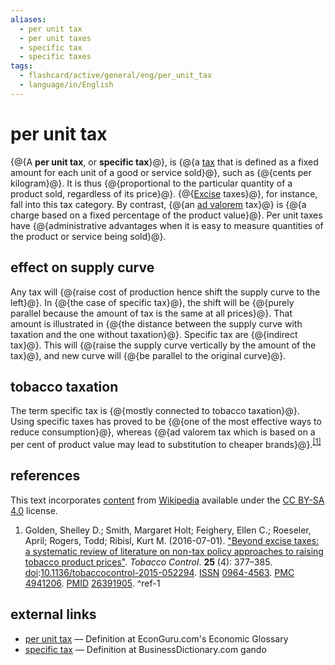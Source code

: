 ```yaml
---
aliases:
  - per unit tax
  - per unit taxes
  - specific tax
  - specific taxes
tags:
  - flashcard/active/general/eng/per_unit_tax
  - language/in/English
---
```


# per unit tax

{@{A __per unit tax__, or __specific tax__}@}, is {@{a [tax](tax.md) that is defined as a fixed amount for each unit of a good or service sold}@}, such as {@{cents per kilogram}@}. It is thus {@{proportional to the particular quantity of a product sold, regardless of its price}@}. {@{[Excise](excise.md) taxes}@}, for instance, fall into this tax category. By contrast, {@{an [ad valorem](ad%20valorem%20tax.md) tax}@} is {@{a charge based on a fixed percentage of the product value}@}. Per unit taxes have {@{administrative advantages when it is easy to measure quantities of the product or service being sold}@}. <!--SR:!2025-02-06,65,310!2025-01-28,58,310!2025-02-04,63,310!2025-02-05,64,310!2025-06-24,164,310!2025-02-01,60,310!2025-01-28,58,310!2025-01-28,58,310-->

## effect on supply curve

Any tax will {@{raise cost of production hence shift the supply curve to the left}@}. In {@{the case of specific tax}@}, the shift will be {@{purely parallel because the amount of tax is the same at all prices}@}. That amount is illustrated in {@{the distance between the supply curve with taxation and the one without taxation}@}. Specific tax are {@{indirect tax}@}. This will {@{raise the supply curve vertically by the amount of the tax}@}, and new curve will {@{be parallel to the original curve}@}. <!--SR:!2025-02-07,66,310!2025-02-03,62,310!2025-02-07,66,310!2025-02-08,67,310!2025-01-31,59,310!2025-01-30,58,310!2025-01-28,58,310-->

## tobacco taxation

The term specific tax is {@{mostly connected to tobacco taxation}@}. Using specific taxes has proved to be {@{one of the most effective ways to reduce consumption}@}, whereas {@{ad valorem tax which is based on a per cent of product value may lead to substitution to cheaper brands}@}.<sup>[\[1\]](#^ref-1)</sup> <!--SR:!2025-02-08,67,310!2025-06-28,167,310!2025-01-29,57,310-->

## references

This text incorporates [content](https://en.wikipedia.org/wiki/per_unit_tax) from [Wikipedia](Wikipedia.md) available under the [CC BY-SA 4.0](https://creativecommons.org/licenses/by-sa/4.0/) license.

1. Golden, Shelley D.; Smith, Margaret Holt; Feighery, Ellen C.; Roeseler, April; Rogers, Todd; Ribisl, Kurt M. (2016-07-01). ["Beyond excise taxes: a systematic review of literature on non-tax policy approaches to raising tobacco product prices"](https://www.ncbi.nlm.nih.gov/pmc/articles/PMC4941206). _Tobacco Control_. __25__ (4): 377–385. [doi](digital%20object%20identifier.md):[10.1136/tobaccocontrol-2015-052294](https://doi.org/10.1136%2Ftobaccocontrol-2015-052294). [ISSN](ISSN.md) [0964-4563](https://search.worldcat.org/issn/0964-4563). [PMC](PubMed%20Central.md#PMCID) [4941206](https://www.ncbi.nlm.nih.gov/pmc/articles/PMC4941206). [PMID](PubMed.md#PubMed%20identifier) [26391905](https://pubmed.ncbi.nlm.nih.gov/26391905). <a id="^ref-1"></a>^ref-1

## external links

- [per unit tax](http://glossary.econguru.com/economic-term/per+unit+tax) — Definition at EconGuru.com's Economic Glossary
- [specific tax](http://www.businessdictionary.com/definition/specific-tax.html) — Definition at BusinessDictionary.com gando
